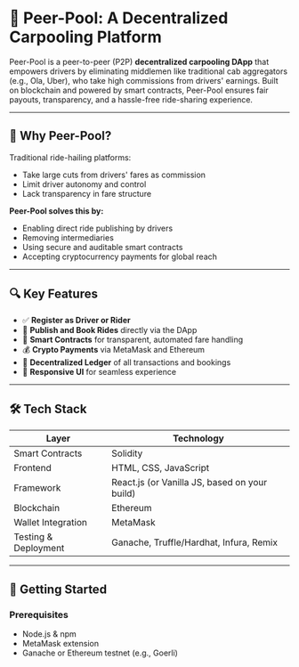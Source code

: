 # 🚗 Peer-Pool: A Decentralized Carpooling Platform

Peer-Pool is a peer-to-peer (P2P) **decentralized carpooling DApp** that empowers drivers by eliminating middlemen like traditional cab aggregators (e.g., Ola, Uber), who take high commissions from drivers' earnings. Built on blockchain and powered by smart contracts, Peer-Pool ensures fair payouts, transparency, and a hassle-free ride-sharing experience.

---

## 🧠 Why Peer-Pool?

Traditional ride-hailing platforms:
- Take large cuts from drivers' fares as commission
- Limit driver autonomy and control
- Lack transparency in fare structure

**Peer-Pool solves this by:**
- Enabling direct ride publishing by drivers
- Removing intermediaries
- Using secure and auditable smart contracts
- Accepting cryptocurrency payments for global reach

---

## 🔍 Key Features

- ✅ **Register as Driver or Rider**
- 🧾 **Publish and Book Rides** directly via the DApp
- 🔐 **Smart Contracts** for transparent, automated fare handling
- 💰 **Crypto Payments** via MetaMask and Ethereum
- 📃 **Decentralized Ledger** of all transactions and bookings
- 📲 **Responsive UI** for seamless experience

---

## 🛠️ Tech Stack

| Layer | Technology |
|-------|------------|
| Smart Contracts | Solidity |
| Frontend | HTML, CSS, JavaScript |
| Framework | React.js (or Vanilla JS, based on your build) |
| Blockchain | Ethereum |
| Wallet Integration | MetaMask |
| Testing & Deployment | Ganache, Truffle/Hardhat, Infura, Remix |

---

## 🚀 Getting Started

### Prerequisites
- Node.js & npm
- MetaMask extension
- Ganache or Ethereum testnet (e.g., Goerli)

